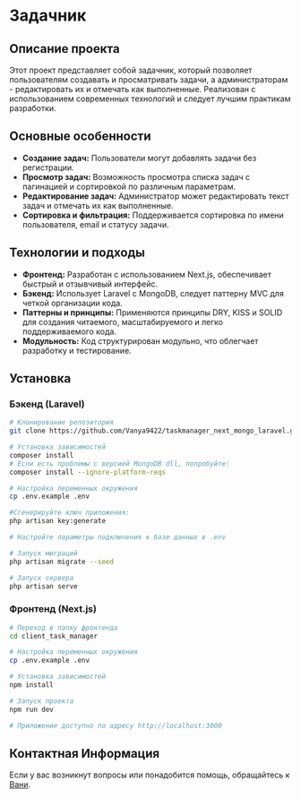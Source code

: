 # Задачник

## Описание проекта

Этот проект представляет собой задачник, который позволяет пользователям создавать и просматривать задачи, а администраторам - редактировать их и отмечать как выполненные. Реализован с использованием современных технологий и следует лучшим практикам разработки.

## Основные особенности

- **Создание задач:** Пользователи могут добавлять задачи без регистрации.
- **Просмотр задач:** Возможность просмотра списка задач с пагинацией и сортировкой по различным параметрам.
- **Редактирование задач:** Администратор может редактировать текст задач и отмечать их как выполненные.
- **Сортировка и фильтрация:** Поддерживается сортировка по имени пользователя, email и статусу задачи.

## Технологии и подходы

- **Фронтенд:** Разработан с использованием Next.js, обеспечивает быстрый и отзывчивый интерфейс.
- **Бэкенд:** Использует Laravel с MongoDB, следует паттерну MVC для четкой организации кода.
- **Паттерны и принципы:** Применяются принципы DRY, KISS и SOLID для создания читаемого, масштабируемого и легко поддерживаемого кода.
- **Модульность:** Код структурирован модульно, что облегчает разработку и тестирование.

## Установка

### Бэкенд (Laravel)

```bash
# Клонирование репозитория
git clone https://github.com/Vanya9422/taskmanager_next_mongo_laravel.git && cd taskmanager_next_mongo_laravel

# Установка зависимостей
composer install
# Если есть проблемы с версией MongoDB dll, попробуйте:
composer install --ignore-platform-reqs

# Настройка переменных окружения
cp .env.example .env

#Сгенерируйте ключ приложения:
php artisan key:generate

# Настройте параметры подключения к базе данных в .env

# Запуск миграций
php artisan migrate --seed

# Запуск сервера
php artisan serve
```
### Фронтенд (Next.js)

```bash
# Переход в папку фронтенда
cd client_task_manager

# Настройка переменных окружения
cp .env.example .env

# Установка зависимостей
npm install

# Запуск проекта
npm run dev

# Приложение доступно по адресу http://localhost:3000
```

## Контактная Информация

Если у вас возникнут вопросы или понадобится помощь, обращайтесь к [Вани](https://t.me/grigoryan366).
